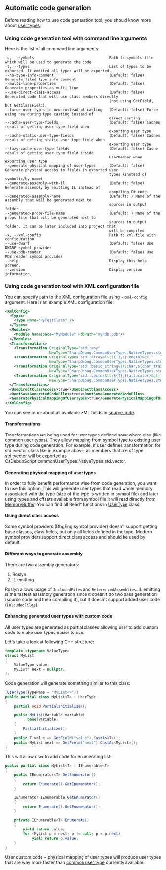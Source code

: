 ## Automatic code generation
Before reading how to use code generation tool, you should know more about [user types](UserTypes.md).

### Using code generation tool with command line arguments
Here is the list of all command line arguments:
```
-s, --symbols                                  Path to symbols file which will be used to generate the code
-t, --types                                    List of types to be exported. If omitted all types will be exported.
--no-type-info-comment                         (Default: false) Generate filed type info comment
--multi-line-properties                        (Default: false) Generate properties as multi line
--use-direct-class-access                      (Default: false) Generated code that will use class members directly
                                               (not using GetField, but GetClassField).
--force-user-types-to-new-instead-of-casting   (Default: false) Force using new during type casting instead of
                                               direct casting
--cache-user-type-fields                       (Default: false) Caches result of getting user type field when
                                               exporting user type
--cache-static-user-type-fields                (Default: false) Caches result of getting static user type field when
                                               exporting user type
--lazy-cache-user-type-fields                  (Default: false) Cache result of getting user type field inside
                                               UserMember when exporting user type
--generate-physical-mapping-of-user-types      (Default: false) Generate physical access to fields in exported user
                                               types (instead of symbolic/by name)
--generate-assembly-with-il                    (Default: false) Generate assembly by emitting IL instead of
                                               compiling C# code.
--generated-assembly-name                      (Default: ) Name of the assembly that will be generated next to
                                               sources in output folder
--generated-props-file-name                    (Default: ) Name of the props file that will be generated next to
                                               sources in output folder. It can be later included into project that
                                               will be compiled
-x, --xml-config                               Path to xml file with configuration
--use-dwarf                                    (Default: false) Use DWARF symbol provider
--use-pdb-reader                               (Default: false) Use PDB reader symbol provider
--help                                         Display this help screen.
--version                                      Display version information.
```

### Using code generation tool with XML configuration file
You can specify path to the XML configuration file using `--xml-config` argument.
Here is an example XML configuration file:
```xml
<XmlConfig>
  <Types>
    <Type Name="MyTestClass" />
  </Types>
  <Modules>
    <Module Namespace="MyModule" PdbPath="myPdb.pdb"/>
  </Modules>
  <Transformations>
    <Transformation OriginalType="std::any"
                    NewType="SharpDebug.CommonUserTypes.NativeTypes.std.any" />
    <Transformation OriginalType="std::array&lt;${T},${Length}&gt;"
                    NewType="SharpDebug.CommonUserTypes.NativeTypes.std.array&lt;${T}&gt;" />
    <Transformation OriginalType="std::basic_string&lt;char,${char_traits},${allocator}&gt;"
                    NewType="SharpDebug.CommonUserTypes.NativeTypes.std.@string" />
    <Transformation OriginalType="std::vector&lt;${T},${allocator}&gt;"
                    NewType="SharpDebug.CommonUserTypes.NativeTypes.std.vector&lt;${T}&gt;" />
  </Transformations>
  <UseDirectClassAccess>true</UseDirectClassAccess>
  <DontSaveGeneratedCodeFiles>true</DontSaveGeneratedCodeFiles>
  <GeneratePhysicalMappingOfUserTypes>true</GeneratePhysicalMappingOfUserTypes>
</XmlConfig>
```
You can see more about all available XML fields in [source code](../Source/SharpDebug.CodeGen/XmlConfig.cs).

#### Transformations
Transformations are being used for user types defined somewhere else (like [common user types](CommonUserTypes.md)). They allow mapping from symbol type to existing user type during code generation. For example, if user defines transformation for std::vector class like in example above, all members that are of type std::vector will be exported as CsDebubScript.commonUserTypes.NativeTypes.std.vector.

#### Generating physical mapping of user types
In order to fully benefit performance wise from code generation, you want to use this option. This will generate user types that read whole memory associated with the type (size of the type is written in symbol file) and later using types and offsets available from symbol file it will read directly from [MemoryBuffer](../Source/SharpDebug.Engine/Engine/Utility/MemoryBuffer.cs). You can find all Read* functions in [UserType](../Source/SharpDebug.Engine/UserType.cs) class.

#### Using direct class access
Some symbol providers (DbgEng symbol provider) doesn't support getting base classes, class fields, but only all fields defined in the type. Modern symbol providers support direct class access and should be used by default.

#### Different ways to generate assembly
There are two assembly generators:
1. Roslyn
2. IL emitting

Roslyn allows usage of `IncludedFiles` and `ReferencedAssemblies`.
IL emitting is the fastest assembly generation since it doesn't do two pass generation (source code and then compiling it), but it doesn't support added user code (`InlcudedFiles`).

#### Enhancing generated user types with custom code
All user types are generated as partial classes allowing user to add custom code to make user types easier to use.

Let's take a look at following C++ structure:
```cpp
template <typename ValueType>
struct MyList
{
    ValueType value;
    MyList* next = nullptr;
};
```
Code generation will generate something similar to this class:
```cs
[UserType(TypeName = "MyList<>")]
public partial class MyList<T> : UserType
{
    partial void PartialInitialize();

    public MyList(Variable variable)
        : base(variable)
    {
        PartialInitialize();
    }
    public T value => GetField("value").CastAs<T>();
    public MyList next => GetField("next").CastAs<MyList>();
}
```
This will allow user to add code for enumerating list:
```cs
public partial class MyList<T> : IEnumerable<T>
{
    public IEnumerator<T> GetEnumerator()
    {
        return Enumerate().GetEnumerator();
    }

    IEnumerator IEnumerable.GetEnumerator()
    {
        return Enumerate().GetEnumerator();
    }

    private IEnumerable<T> Enumerate()
    {
        yield return value;
        for (MyList p = next; p != null; p = p.next)
            yield return p.value;
    }
}
```
User custom code + physical mapping of user types will produce user types that are way more faster than [common user type](CommonUserTypes.md) currently available.
